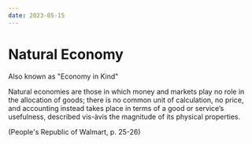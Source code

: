 ```yaml
---
date: 2023-05-15
---
```


# Natural Economy

Also known as "Economy in Kind"

Natural economies are those in
which money and markets play no role in the allocation of goods; there
is no common unit of calculation, no price, and accounting instead takes
place in terms of a good or service’s usefulness, described vis-àvis the
magnitude of its physical properties.

(People's Republic of Walmart, p. 25-26)
